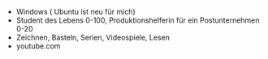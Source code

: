 - Windows ( Ubuntu ist neu für mich)
- Student des Lebens 0-100, Produktionshelferin für ein Postunternehmen 0-20
- Zeichnen, Basteln, Serien, Videospiele, Lesen
- youtube.com